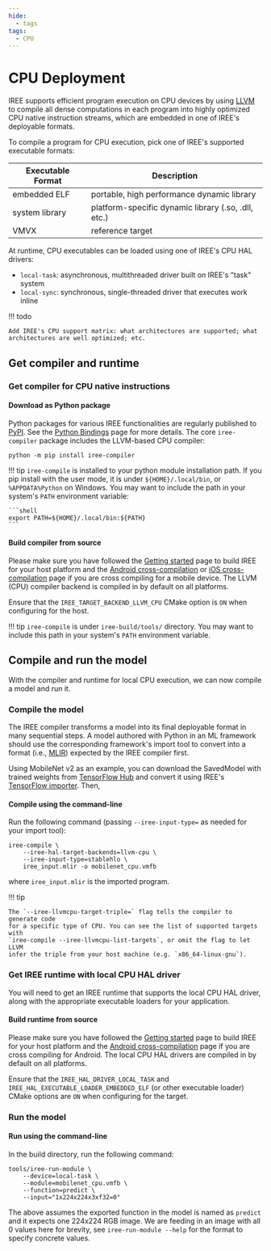 ```yaml
---
hide:
  - tags
tags:
  - CPU
---
```


# CPU Deployment

IREE supports efficient program execution on CPU devices by using
[LLVM](https://llvm.org/) to compile all dense computations in each program into
highly optimized CPU native instruction streams, which are embedded in one of
IREE's deployable formats.

To compile a program for CPU execution, pick one of IREE's supported executable
formats:

| Executable Format | Description                                           |
| ----------------- | ----------------------------------------------------- |
| embedded ELF      | portable, high performance dynamic library            |
| system library    | platform-specific dynamic library (.so, .dll, etc.)   |
| VMVX              | reference target                                      |

At runtime, CPU executables can be loaded using one of IREE's CPU HAL drivers:

* `local-task`: asynchronous, multithreaded driver built on IREE's "task"
   system
* `local-sync`: synchronous, single-threaded driver that executes work inline

!!! todo

    Add IREE's CPU support matrix: what architectures are supported; what
    architectures are well optimized; etc.

<!-- TODO(??): when to use CPU vs GPU vs other backends -->

## Get compiler and runtime

### Get compiler for CPU native instructions

#### Download as Python package

Python packages for various IREE functionalities are regularly published
to [PyPI](https://pypi.org/user/google-iree-pypi-deploy/). See the
[Python Bindings](../../reference/bindings/python.md) page for more details.
The core `iree-compiler` package includes the LLVM-based CPU compiler:

``` shell
python -m pip install iree-compiler
```

!!! tip
    `iree-compile` is installed to your python module installation path. If you
    pip install with the user mode, it is under `${HOME}/.local/bin`, or
    `%APPDATA%Python` on Windows. You may want to include the path in your
    system's `PATH` environment variable:

    ```shell
    export PATH=${HOME}/.local/bin:${PATH}
    ```

#### Build compiler from source

Please make sure you have followed the
[Getting started](../../building-from-source/getting-started.md) page to build IREE
for your host platform and the
[Android cross-compilation](../../building-from-source/android.md) or
[iOS cross-compilation](../../building-from-source/ios.md) page if you are cross
compiling for a mobile device. The LLVM (CPU) compiler backend is compiled in by
default on all platforms.

Ensure that the `IREE_TARGET_BACKEND_LLVM_CPU` CMake option is `ON` when
configuring for the host.

!!! tip
    `iree-compile` is under `iree-build/tools/` directory. You may want to
    include this path in your system's `PATH` environment variable.

## Compile and run the model

With the compiler and runtime for local CPU execution, we can now compile a
model and run it.

### Compile the model

The IREE compiler transforms a model into its final deployable format in many
sequential steps. A model authored with Python in an ML framework should use the
corresponding framework's import tool to convert into a format (i.e.,
[MLIR](https://mlir.llvm.org/)) expected by the IREE compiler first.

Using MobileNet v2 as an example, you can download the SavedModel with trained
weights from
[TensorFlow Hub](https://tfhub.dev/google/tf2-preview/mobilenet_v2/classification)
and convert it using IREE's
[TensorFlow importer](../ml-frameworks/tensorflow.md). Then,

#### Compile using the command-line

Run the following command (passing `--iree-input-type=` as needed for your
import tool):

``` shell hl_lines="2"
iree-compile \
    --iree-hal-target-backends=llvm-cpu \
    --iree-input-type=stablehlo \
    iree_input.mlir -o mobilenet_cpu.vmfb
```

where `iree_input.mlir` is the imported program.

!!! tip

    The `--iree-llvmcpu-target-triple=` flag tells the compiler to generate code
    for a specific type of CPU. You can see the list of supported targets with
    `iree-compile --iree-llvmcpu-list-targets`, or omit the flag to let LLVM
    infer the triple from your host machine (e.g. `x86_64-linux-gnu`).

### Get IREE runtime with local CPU HAL driver

You will need to get an IREE runtime that supports the local CPU HAL driver,
along with the appropriate executable loaders for your application.

#### Build runtime from source

Please make sure you have followed the
[Getting started](../../building-from-source/getting-started.md) page to build IREE
for your host platform and the
[Android cross-compilation](../../building-from-source/android.md) page if you are
cross compiling for Android. The local CPU HAL drivers are compiled in by
default on all platforms.

<!-- TODO(??): a way to verify the driver is compiled in and supported -->

Ensure that the `IREE_HAL_DRIVER_LOCAL_TASK` and
`IREE_HAL_EXECUTABLE_LOADER_EMBEDDED_ELF` (or other executable loader) CMake
options are `ON` when configuring for the target.

### Run the model

#### Run using the command-line

In the build directory, run the following command:

``` shell hl_lines="2"
tools/iree-run-module \
    --device=local-task \
    --module=mobilenet_cpu.vmfb \
    --function=predict \
    --input="1x224x224x3xf32=0"
```

The above assumes the exported function in the model is named as `predict` and
it expects one 224x224 RGB image. We are feeding in an image with all 0 values
here for brevity, see `iree-run-module --help` for the format to specify
concrete values.

<!-- TODO(??): deployment options -->

<!-- TODO(??): measuring performance -->

<!-- TODO(??): troubleshooting -->
